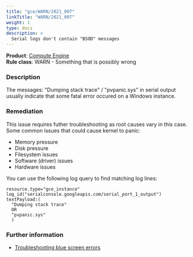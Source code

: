 ```yaml
---
title: "gce/WARN/2021_007"
linkTitle: "WARN/2021_007"
weight: 1
type: docs
description: >
  Serial logs don't contain "BSOD" messages
---
```


**Product**: [Compute Engine](https://cloud.google.com/compute)\
**Rule class**: WARN - Something that is possibly wrong

### Description

The messages:
"Dumping stack trace" / "pvpanic.sys" in serial output usually indicate that some
fatal error occured on a Windows instance.

### Remediation

This issue requires futher troubleshooting as root causes vary in this case.
Some common issues that could cause kernel to panic:
- Memory pressure
- Disk pressure
- Filesystem issues
- Software (driver) issues
- Hardware issues

You can use the following log query to find matching log lines:

```
resource.type="gce_instance"
log_id("serialconsole.googleapis.com/serial_port_1_output")
textPayload:(
  "Dumping stack trace"
  OR
  "pvpanic.sys"
  )
```

### Further information

- [Troubleshooting blue screen errors](https://cloud.google.com/compute/docs/troubleshooting/troubleshooting-windows#blue-screen)
